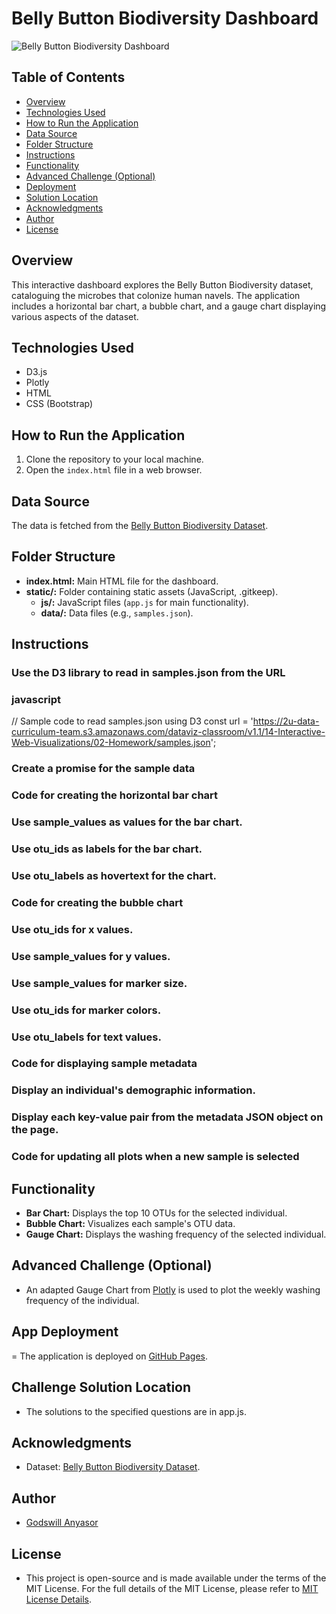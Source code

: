 # Belly Button Biodiversity Dashboard

![Belly Button Biodiversity Dashboard](.images/belly_button_biodiversity_dashboard.png )

## Table of Contents
- [Overview](#overview)
- [Technologies Used](#technologies-used)
- [How to Run the Application](#how-to-run-the-application)
- [Data Source](#data-source)
- [Folder Structure](#folder-structure)
- [Instructions](#instructions)
- [Functionality](#functionality)
- [Advanced Challenge (Optional)](#advanced-challenge-optional)
- [Deployment](#deployment)
- [Solution Location](#solution-location)
- [Acknowledgments](#acknowledgments)
- [Author](#author)
- [License](#license)

## Overview
This interactive dashboard explores the Belly Button Biodiversity dataset, cataloguing the microbes that colonize human navels. The application includes a horizontal bar chart, a bubble chart, and a gauge chart displaying various aspects of the dataset.

## Technologies Used
- D3.js
- Plotly
- HTML
- CSS (Bootstrap)

## How to Run the Application
1. Clone the repository to your local machine.
2. Open the `index.html` file in a web browser.

## Data Source
The data is fetched from the [Belly Button Biodiversity Dataset](http://robdunnlab.com/projects/belly-button-biodiversity/).

## Folder Structure
- **index.html:** Main HTML file for the dashboard.
- **static/:** Folder containing static assets (JavaScript, .gitkeep).
  - **js/:** JavaScript files (`app.js` for main functionality).
  - **data/:** Data files (e.g., `samples.json`).

## Instructions

### Use the D3 library to read in samples.json from the URL

### javascript
// Sample code to read samples.json using D3
const url = 'https://2u-data-curriculum-team.s3.amazonaws.com/dataviz-classroom/v1.1/14-Interactive-Web-Visualizations/02-Homework/samples.json';

### Create a promise for the sample data
### Code for creating the horizontal bar chart
### Use sample_values as values for the bar chart.
### Use otu_ids as labels for the bar chart.
### Use otu_labels as hovertext for the chart.
### Code for creating the bubble chart
### Use otu_ids for x values.
### Use sample_values for y values.
### Use sample_values for marker size.
### Use otu_ids for marker colors.
### Use otu_labels for text values.
### Code for displaying sample metadata
### Display an individual's demographic information.
### Display each key-value pair from the metadata JSON object on the page.
### Code for updating all plots when a new sample is selected

## Functionality

- **Bar Chart:** Displays the top 10 OTUs for the selected individual.
- **Bubble Chart:** Visualizes each sample's OTU data.
- **Gauge Chart:** Displays the washing frequency of the selected individual.

## Advanced Challenge (Optional)
- An adapted Gauge Chart from [Plotly](https://plotly.com/javascript/gauge-charts/) is used to plot the weekly washing frequency of the individual.

## App Deployment
= The application is deployed on [GitHub Pages](https://anyasorg.github.io/belly-button-challenge/).

## Challenge Solution Location
- The solutions to the specified questions are in app.js.

## Acknowledgments
- Dataset: [Belly Button Biodiversity Dataset](http://robdunnlab.com/projects/belly-button-biodiversity/).

## Author
- [Godswill Anyasor](https://github.com/AnyasorG)

## License
- This project is open-source and is made available under the terms of the MIT License. For the full details of the MIT License, please refer to [MIT License Details](https://choosealicense.com/licenses/mit/).
